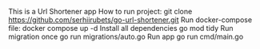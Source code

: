This is a Url Shortener app
How to run project:
git clone https://github.com/serhiirubets/go-url-shortener.git
Run docker-compose file: docker compose up -d
Install all dependencies go mod tidy
Run migration once go run migrations/auto.go
Run app go run cmd/main.go